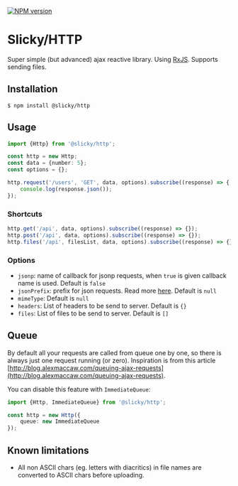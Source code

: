 [![NPM version](https://img.shields.io/npm/v/@slicky/http.svg?style=flat-square)](https://www.npmjs.com/package/@slicky/http)

# Slicky/HTTP

Super simple (but advanced) ajax reactive library. Using [RxJS](https://github.com/Reactive-Extensions/RxJS).
Supports sending files.

## Installation

```
$ npm install @slicky/http
```

## Usage

```typescript
import {Http} from '@slicky/http';

const http = new Http;
const data = {number: 5};
const options = {};

http.request('/users', 'GET', data, options).subscribe((response) => {
	console.log(response.json());
});
```

### Shortcuts

```typescript
http.get('/api', data, options).subscribe((response) => {});
http.post('/api', data, options).subscribe((response) => {});
http.files('/api', filesList, data, options).subscribe((response) => {});
```

### Options

* `jsonp`: name of callback for jsonp requests, when `true` is given callback name is used. Default is `false`
* `jsonPrefix`: prefix for json requests. Read more [here](http://stackoverflow.com/questions/2669690/why-does-google-prepend-while1-to-their-json-responses). Default is `null`
* `mimeType`: Default is `null`
* `headers`: List of headers to be send to server. Default is `{}`
* `files`: List of files to be send to server. Default is `[]`

## Queue

By default all your requests are called from queue one by one, so there is always just one request running (or zero).
Inspiration is from this article [http://blog.alexmaccaw.com/queuing-ajax-requests](http://blog.alexmaccaw.com/queuing-ajax-requests).

You can disable this feature with `ImmediateQueue`:

```typescript
import {Http, ImmediateQueue} from '@slicky/http';

const http = new Http({
	queue: new ImmediateQueue
});
```

## Known limitations

* All non ASCII chars (eg. letters with diacritics) in file names are converted to ASCII chars before uploading.